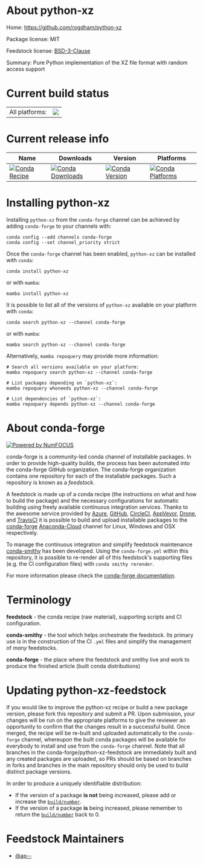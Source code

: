 About python-xz
===============

Home: https://github.com/rogdham/python-xz

Package license: MIT

Feedstock license: [BSD-3-Clause](https://github.com/conda-forge/python-xz-feedstock/blob/main/LICENSE.txt)

Summary: Pure Python implementation of the XZ file format with random access support

Current build status
====================


<table><tr><td>All platforms:</td>
    <td>
      <a href="https://dev.azure.com/conda-forge/feedstock-builds/_build/latest?definitionId=18108&branchName=main">
        <img src="https://dev.azure.com/conda-forge/feedstock-builds/_apis/build/status/python-xz-feedstock?branchName=main">
      </a>
    </td>
  </tr>
</table>

Current release info
====================

| Name | Downloads | Version | Platforms |
| --- | --- | --- | --- |
| [![Conda Recipe](https://img.shields.io/badge/recipe-python--xz-green.svg)](https://anaconda.org/conda-forge/python-xz) | [![Conda Downloads](https://img.shields.io/conda/dn/conda-forge/python-xz.svg)](https://anaconda.org/conda-forge/python-xz) | [![Conda Version](https://img.shields.io/conda/vn/conda-forge/python-xz.svg)](https://anaconda.org/conda-forge/python-xz) | [![Conda Platforms](https://img.shields.io/conda/pn/conda-forge/python-xz.svg)](https://anaconda.org/conda-forge/python-xz) |

Installing python-xz
====================

Installing `python-xz` from the `conda-forge` channel can be achieved by adding `conda-forge` to your channels with:

```
conda config --add channels conda-forge
conda config --set channel_priority strict
```

Once the `conda-forge` channel has been enabled, `python-xz` can be installed with `conda`:

```
conda install python-xz
```

or with `mamba`:

```
mamba install python-xz
```

It is possible to list all of the versions of `python-xz` available on your platform with `conda`:

```
conda search python-xz --channel conda-forge
```

or with `mamba`:

```
mamba search python-xz --channel conda-forge
```

Alternatively, `mamba repoquery` may provide more information:

```
# Search all versions available on your platform:
mamba repoquery search python-xz --channel conda-forge

# List packages depending on `python-xz`:
mamba repoquery whoneeds python-xz --channel conda-forge

# List dependencies of `python-xz`:
mamba repoquery depends python-xz --channel conda-forge
```


About conda-forge
=================

[![Powered by
NumFOCUS](https://img.shields.io/badge/powered%20by-NumFOCUS-orange.svg?style=flat&colorA=E1523D&colorB=007D8A)](https://numfocus.org)

conda-forge is a community-led conda channel of installable packages.
In order to provide high-quality builds, the process has been automated into the
conda-forge GitHub organization. The conda-forge organization contains one repository
for each of the installable packages. Such a repository is known as a *feedstock*.

A feedstock is made up of a conda recipe (the instructions on what and how to build
the package) and the necessary configurations for automatic building using freely
available continuous integration services. Thanks to the awesome service provided by
[Azure](https://azure.microsoft.com/en-us/services/devops/), [GitHub](https://github.com/),
[CircleCI](https://circleci.com/), [AppVeyor](https://www.appveyor.com/),
[Drone](https://cloud.drone.io/welcome), and [TravisCI](https://travis-ci.com/)
it is possible to build and upload installable packages to the
[conda-forge](https://anaconda.org/conda-forge) [Anaconda-Cloud](https://anaconda.org/)
channel for Linux, Windows and OSX respectively.

To manage the continuous integration and simplify feedstock maintenance
[conda-smithy](https://github.com/conda-forge/conda-smithy) has been developed.
Using the ``conda-forge.yml`` within this repository, it is possible to re-render all of
this feedstock's supporting files (e.g. the CI configuration files) with ``conda smithy rerender``.

For more information please check the [conda-forge documentation](https://conda-forge.org/docs/).

Terminology
===========

**feedstock** - the conda recipe (raw material), supporting scripts and CI configuration.

**conda-smithy** - the tool which helps orchestrate the feedstock.
                   Its primary use is in the construction of the CI ``.yml`` files
                   and simplify the management of *many* feedstocks.

**conda-forge** - the place where the feedstock and smithy live and work to
                  produce the finished article (built conda distributions)


Updating python-xz-feedstock
============================

If you would like to improve the python-xz recipe or build a new
package version, please fork this repository and submit a PR. Upon submission,
your changes will be run on the appropriate platforms to give the reviewer an
opportunity to confirm that the changes result in a successful build. Once
merged, the recipe will be re-built and uploaded automatically to the
`conda-forge` channel, whereupon the built conda packages will be available for
everybody to install and use from the `conda-forge` channel.
Note that all branches in the conda-forge/python-xz-feedstock are
immediately built and any created packages are uploaded, so PRs should be based
on branches in forks and branches in the main repository should only be used to
build distinct package versions.

In order to produce a uniquely identifiable distribution:
 * If the version of a package **is not** being increased, please add or increase
   the [``build/number``](https://docs.conda.io/projects/conda-build/en/latest/resources/define-metadata.html#build-number-and-string).
 * If the version of a package **is** being increased, please remember to return
   the [``build/number``](https://docs.conda.io/projects/conda-build/en/latest/resources/define-metadata.html#build-number-and-string)
   back to 0.

Feedstock Maintainers
=====================

* [@ap--](https://github.com/ap--/)

